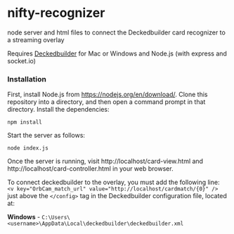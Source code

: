 # nifty-recognizer
node server and html files to connect the Deckedbuilder card recognizer to a streaming overlay

Requires [Deckedbuilder](http://www.deckedbuilder.com/) for Mac or Windows and Node.js (with express and socket.io)

### Installation
First, install Node.js from https://nodejs.org/en/download/. Clone this repository into a directory, and then open a command prompt in that directory. Install the dependencies:

```
npm install
```

Start the server as follows:

```
node index.js
```

Once the server is running, visit http://localhost/card-view.html and http://localhost/card-controller.html in your web browser.

To connect deckedbuilder to the overlay, you must add the following line:  
`<v key="OrbCam_match_url" value="http://localhost/cardmatch/{0}" />`  
just above the `</config>` tag in the Deckedbuilder configuration file, located at:

**Windows** - `C:\Users\<username>\AppData\Local\deckedbuilder\deckedbuilder.xml`
